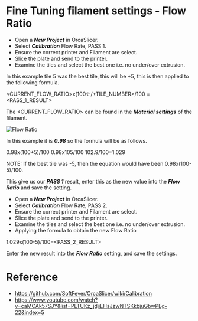 # Fine Tuning filament settings - Flow Ratio

- Open a **_New Project_** in OrcaSlicer.
- Select **_Calibration_** Flow Rate, PASS 1.
- Ensure the correct printer and Filament are select.
- Slice the plate and send to the printer.
- Examine the tiles and select the best one i.e. no under/over extrusion.

In this example tile 5 was the best tile, this will be +5, this is then applied to the following formula.

<CURRENT_FLOW_RATIO>x(100<-/+TILE_NUMBER>/100 = <PASS_1_RESULT>

The <CURRENT_FLOW_RATIO> can be found in the **_Material settings_** of the filament.

![Flow Ratio](./Asset/FlowRatio.png)

In this example it is **_0.98_** so the formula will be as follows.

0.98x(100+5)/100
0.98x105/100
102.9/100=1.029

NOTE: If the best tile was -5, then the equation would have been 0.98x(100-5)/100.

This give us our **_PASS 1_** result, enter this as the new value into the **_Flow Ratio_** and save the setting.

- Open a **_New Project_** in OrcaSlicer.
- Select **_Calibration_** Flow Rate, PASS 2.
- Ensure the correct printer and Filament are select.
- Slice the plate and send to the printer.
- Examine the tiles and select the best one i.e. no under/over extrusion.
- Applying the formula to obtain the new Flow Ratio

1.029x(100-5)/100=<PASS_2_RESULT>

Enter the new result into the **_Flow Ratio_** setting, and save the settings.

# Reference

- https://github.com/SoftFever/OrcaSlicer/wiki/Calibration
- https://www.youtube.com/watch?v=caMCAk57SJY&list=PLTUKz_jdjiEHsJzwNTSKkbjuGbwPEg-22&index=5
